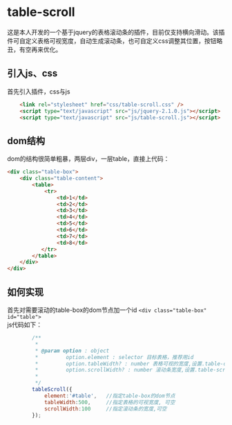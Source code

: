 # table-scroll

这是本人开发的一个基于jquery的表格滚动条的插件，目前仅支持横向滑动。该插件可自定义表格可视宽度，自动生成滚动条，也可自定义css调整其位置，按钮略丑，有空再来优化。<br/>


## 引入js、css
首先引入插件，css与js
```html
    <link rel="stylesheet" href="css/table-scroll.css" />
    <script type="text/javascript" src="js/jquery-2.1.0.js"></script>
    <script type="text/javascript" src="js/table-scroll.js"></script>
```
## dom结构
dom的结构很简单粗暴，两层div，一层table，直接上代码：
```html
<div class="table-box">  
    <div class="table-content">
        <table>
            <tr>
                <td>1</td>
                <td>2</td>
                <td>3</td>
                <td>4</td>
                <td>5</td>
                <td>6</td>
                <td>7</td>
                <td>8</td>
           </tr>
        </table>
    </div>
</div>
```
## 如何实现
首先对需要滚动的table-box的dom节点加一个id `<div class="table-box" id="table">` <br/>
js代码如下：
```js
        /**
         *
         * @param option : object
         *         option.element : selector 目标表格，推荐用id
         *         option.tableWidth? : number 表格可视的宽度,设置.table-content的宽
         *         option.scrollWidth? : number 滚动条宽度,设置.table-scroll-bar的宽
         * 
         */
        tableScroll({
            element:'#table',   //指定table-box的dom节点
            tableWidth:500,     //指定表格的可视宽度, 可空
            scrollWidth:100     //指定滚动条的宽度,可空
        });

```
